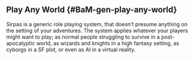 ## Play Any World {#BaM-gen-play-any-world}

Sirpas is a generic role playing system, that doesn’t presume anything on the
setting of your adventures. The system applies whatever your players might want
to play; as normal people struggling to survive in a post-apocalyptic world, as
wizards and knights in a high fantasy setting, as cyborgs in a SF plot, or even
as AI in a virtual reality.
